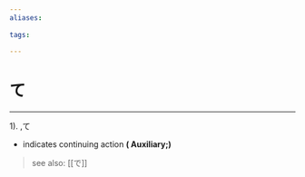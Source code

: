 ```yaml
---
aliases:
    
tags:
    
---
```


# て
---
1).
,て

- indicates continuing action
**( Auxiliary;)**
> see also:  [[で]]
            